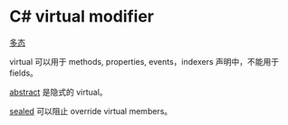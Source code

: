 # C# virtual modifier

[多态](polymorphism.md)

virtual 可以用于 methods, properties, events，indexers 声明中，不能用于 fields。

[abstract](abstract.md) 是隐式的 virtual。

[sealed](sealed) 可以阻止 override virtual members。
